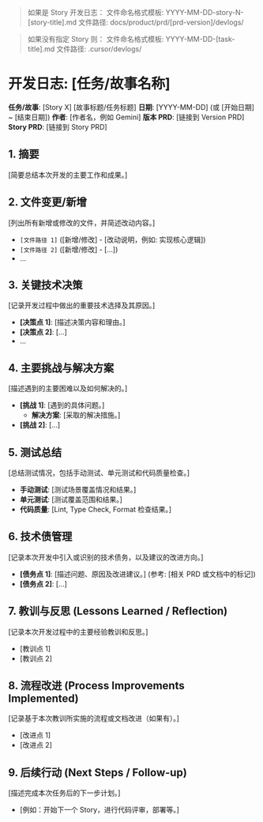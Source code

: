 > 如果是 Story 开发日志：
> 文件命名格式模板: YYYY-MM-DD-story-N-[story-title].md
> 文件路径: docs/product/prd/[prd-version]/devlogs/

> 如果没有指定 Story 则：
> 文件命名格式模板: YYYY-MM-DD-[task-title].md
> 文件路径: .cursor/devlogs/

# 开发日志: [任务/故事名称]

**任务/故事**: [Story X] [故事标题/任务标题]
**日期**: [YYYY-MM-DD] (或 [开始日期] ~ [结束日期])
**作者**: [作者名，例如 Gemini]
**版本 PRD**: [链接到 Version PRD]
**Story PRD**: [链接到 Story PRD]

## 1. 摘要

[简要总结本次开发的主要工作和成果。]

## 2. 文件变更/新增

[列出所有新增或修改的文件，并简述改动内容。]

- `[文件路径 1]` ([新增/修改] - [改动说明，例如: 实现核心逻辑])
- `[文件路径 2]` ([新增/修改] - [...])
- ...

## 3. 关键技术决策

[记录开发过程中做出的重要技术选择及其原因。]

- **[决策点 1]**: [描述决策内容和理由。]
- **[决策点 2]**: [...]
- ...

## 4. 主要挑战与解决方案

[描述遇到的主要困难以及如何解决的。]

- **[挑战 1]**: [遇到的具体问题。]
  - **解决方案**: [采取的解决措施。]
- **[挑战 2]**: [...]

## 5. 测试总结

[总结测试情况，包括手动测试、单元测试和代码质量检查。]

- **手动测试**: [测试场景覆盖情况和结果。]
- **单元测试**: [测试覆盖范围和结果。]
- **代码质量**: [Lint, Type Check, Format 检查结果。]

## 6. 技术债管理

[记录本次开发中引入或识别的技术债务，以及建议的改进方向。]

- **[债务点 1]**: [描述问题、原因及改进建议。] (参考: [相关 PRD 或文档中的标记])
- **[债务点 2]**: [...]

## 7. 教训与反思 (Lessons Learned / Reflection)

[记录本次开发过程中的主要经验教训和反思。]

- [教训点 1]
- [教训点 2]

## 8. 流程改进 (Process Improvements Implemented)

[记录基于本次教训所实施的流程或文档改进（如果有）。]

- [改进点 1]
- [改进点 2]

## 9. 后续行动 (Next Steps / Follow-up)

[描述完成本次任务后的下一步计划。]

- [例如：开始下一个 Story，进行代码评审，部署等。]
